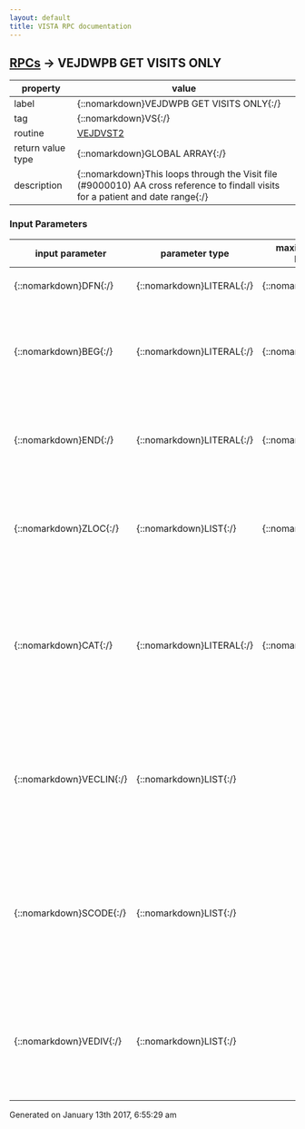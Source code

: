 ```yaml
---
layout: default
title: VISTA RPC documentation
---
```




## [RPCs](TableOfContent.md) &#8594; VEJDWPB GET VISITS ONLY 

 property | value 
--- | --- 
 label | {::nomarkdown}VEJDWPB GET VISITS ONLY{:/}
 tag | {::nomarkdown}VS{:/}
 routine | [VEJDVST2](http://code.osehra.org/dox/Routine_VEJDVST2_source.html)
 return value type | {::nomarkdown}GLOBAL ARRAY{:/}
 description | {::nomarkdown}This loops through the Visit file (#9000010) AA cross reference to findall visits for a patient and date range{:/}

### Input Parameters

| input parameter | parameter type | maximum data length | required | description | 
| --- | --- | --- | --- | --- | 
| {::nomarkdown}DFN{:/} | {::nomarkdown}LITERAL{:/} | {::nomarkdown}12{:/} | {::nomarkdown}true{:/} | {::nomarkdown}This is the pointer value to the Patient file{:/} | 
| {::nomarkdown}BEG{:/} | {::nomarkdown}LITERAL{:/} | {::nomarkdown}14{:/} | {::nomarkdown}true{:/} | {::nomarkdown}Optional - this is the starting date for the search in internal filemandate/time format of the visit.  If not passed, then a date of T-365 willbe used.{:/} | 
| {::nomarkdown}END{:/} | {::nomarkdown}LITERAL{:/} | {::nomarkdown}14{:/} | {::nomarkdown}true{:/} | {::nomarkdown}Optional - this is the ending date/time for the search in internal filemanformat.  If not passed, then a date of DT+.5 will be used.{:/} | 
| {::nomarkdown}ZLOC{:/} | {::nomarkdown}LIST{:/} | {::nomarkdown}15{:/} | {::nomarkdown}true{:/} | {::nomarkdown}Optional - you can look for visits for specific locations (file 44).  TheLC array is expected to be in the format LC(ien)=\\ where ien is thepointer to file 44.{:/} | 
| {::nomarkdown}CAT{:/} | {::nomarkdown}LITERAL{:/} | {::nomarkdown}1{:/} | {::nomarkdown}true{:/} | {::nomarkdown}This flag controls whether service categories should be screened or not.It is optional, the default value is to screen entries. I +CAT then do not screen entries.I '$G(CAT) then do not return entries whose service category is E,D,X,N,or C{:/} | 
| {::nomarkdown}VECLIN{:/} | {::nomarkdown}LIST{:/} |  | {::nomarkdown}true{:/} | {::nomarkdown} VECLIN is a local array which contains a list of clinics to be used to screen appointment list.  Only those appointments in these clinics will be returned.    VECLIN - optional - passed by reference    VECLIN(#) = clinic name or ien{:/} | 
| {::nomarkdown}SCODE{:/} | {::nomarkdown}LIST{:/} |  | {::nomarkdown}true{:/} | {::nomarkdown} This is a list of 3-digit stop codes used to screen appointments returned.  Only those clinic locations whose stop code is in this list will be returned.     SCODE - optional - passed by reference    SCODE(#) = 3-digit stop code (lookup on C xref){:/} | 
| {::nomarkdown}VEDIV{:/} | {::nomarkdown}LIST{:/} |  | {::nomarkdown}true{:/} | {::nomarkdown} This is a list of divisions to be used to screen appointments.  Only appointments in clinics for divisions in this list will be returned.      VEDIV - optional - passed by reference     VEDIV(#) = division name or ien{:/} | 




 Generated on January 13th 2017, 6:55:29 am